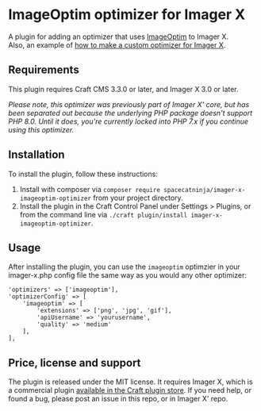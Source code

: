 # ImageOptim optimizer for Imager X

A plugin for adding an optimizer that uses [ImageOptim](https://imageoptim.com/api) to Imager X.   
Also, an example of 
[how to make a custom optimizer for Imager X](https://imager-x.spacecat.ninja/extending.html#optimizers).

## Requirements

This plugin requires Craft CMS 3.3.0 or later, and Imager X 3.0 or later.
 
_Please note, this optimizer was previously part of Imager X' core, but has been
separated out because the underlying PHP package doesn't support PHP 8.0. Until it 
does, you're currently locked into PHP 7.x if you continue using this optimizer._   


## Installation

To install the plugin, follow these instructions:

1. Install with composer via `composer require spacecatninja/imager-x-imageoptim-optimizer` from your project directory.
2. Install the plugin in the Craft Control Panel under Settings > Plugins, or from the command line via `./craft plugin/install imager-x-imageoptim-optimizer`.


## Usage

After installing the plugin, you can use the `imageoptim` optimzier in your
imager-x.php config file the same way as you would any other optimizer:

```
'optimizers' => ['imageoptim'],
'optimizerConfig' => [
    'imageoptim' => [
        'extensions' => ['png', 'jpg', 'gif'],
        'apiUsername' => 'yourusername',
        'quality' => 'medium'
    ],
],
```



Price, license and support
---
The plugin is released under the MIT license. It requires Imager X, which is a commercial 
plugin [available in the Craft plugin store](https://plugins.craftcms.com/imager-x). If you 
need help, or found a bug, please post an issue in this repo, or in Imager X' repo. 
